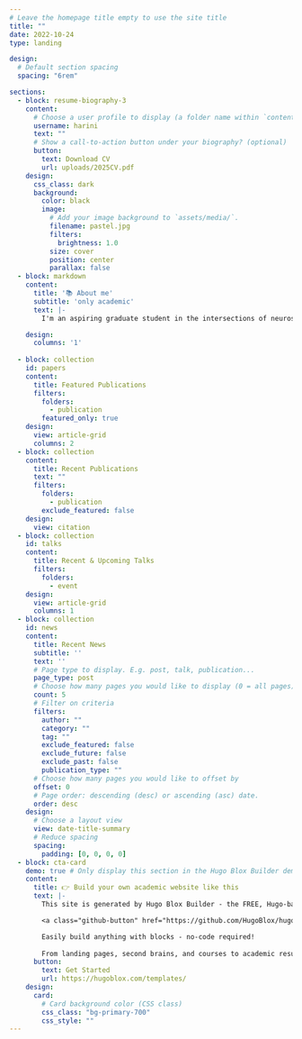 ```yaml
---
# Leave the homepage title empty to use the site title
title: ""
date: 2022-10-24
type: landing

design:
  # Default section spacing
  spacing: "6rem"

sections:
  - block: resume-biography-3
    content:
      # Choose a user profile to display (a folder name within `content/authors/`)
      username: harini
      text: ""
      # Show a call-to-action button under your biography? (optional)
      button:
        text: Download CV
        url: uploads/2025CV.pdf
    design:
      css_class: dark
      background:
        color: black
        image:
          # Add your image background to `assets/media/`.
          filename: pastel.jpg
          filters:
            brightness: 1.0
          size: cover
          position: center
          parallax: false
  - block: markdown
    content:
      title: '📚 About me'
      subtitle: 'only academic'
      text: |-
        I'm an aspiring graduate student in the intersections of neuroscience AI and neuromorphic computing. Recently, I finished my research stint as RA at Forschungszentrum Jülich with PGI-15 where I worked with event cameras and multimodal transformers. I did my master thesis at KTH and was fortunate to be advised by Dr. Jörg Conradt where I was introduced to the field of neuromorphic computing. I've explored different axes of research during my formative undergraduate years to understand the brain and intelligent systems. To name some, I've been affiliated with decision lab, friendzymes, niser . This was only possible through the interdisciplinary training and course structure at IISER Pune and the freedom and opportunities it allowed. You can read more about how IISER helped me grow as a person here. 

    design:
      columns: '1'
      
  - block: collection
    id: papers
    content:
      title: Featured Publications
      filters:
        folders:
          - publication
        featured_only: true
    design:
      view: article-grid
      columns: 2
  - block: collection
    content:
      title: Recent Publications
      text: ""
      filters:
        folders:
          - publication
        exclude_featured: false
    design:
      view: citation
  - block: collection
    id: talks
    content:
      title: Recent & Upcoming Talks
      filters:
        folders:
          - event
    design:
      view: article-grid
      columns: 1
  - block: collection
    id: news
    content:
      title: Recent News
      subtitle: ''
      text: ''
      # Page type to display. E.g. post, talk, publication...
      page_type: post
      # Choose how many pages you would like to display (0 = all pages)
      count: 5
      # Filter on criteria
      filters:
        author: ""
        category: ""
        tag: ""
        exclude_featured: false
        exclude_future: false
        exclude_past: false
        publication_type: ""
      # Choose how many pages you would like to offset by
      offset: 0
      # Page order: descending (desc) or ascending (asc) date.
      order: desc
    design:
      # Choose a layout view
      view: date-title-summary
      # Reduce spacing
      spacing:
        padding: [0, 0, 0, 0]
  - block: cta-card
    demo: true # Only display this section in the Hugo Blox Builder demo site
    content:
      title: 👉 Build your own academic website like this
      text: |-
        This site is generated by Hugo Blox Builder - the FREE, Hugo-based open source website builder trusted by 250,000+ academics like you.

        <a class="github-button" href="https://github.com/HugoBlox/hugo-blox-builder" data-color-scheme="no-preference: light; light: light; dark: dark;" data-icon="octicon-star" data-size="large" data-show-count="true" aria-label="Star HugoBlox/hugo-blox-builder on GitHub">Star</a>

        Easily build anything with blocks - no-code required!
        
        From landing pages, second brains, and courses to academic resumés, conferences, and tech blogs.
      button:
        text: Get Started
        url: https://hugoblox.com/templates/
    design:
      card:
        # Card background color (CSS class)
        css_class: "bg-primary-700"
        css_style: ""
---
```

